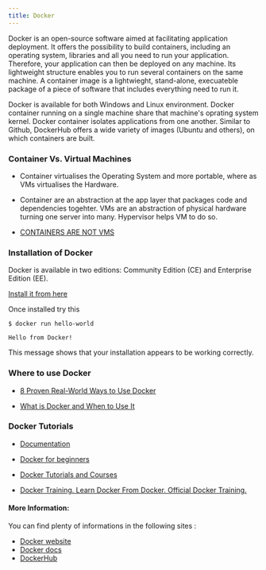 ```yaml
---
title: Docker
---
```

[logo]: https://www.docker.com/sites/default/files/Whale%20Logo332_5.png "Docker"

Docker is an open-source software aimed at facilitating application deployment. It offers the possibility to build containers, including an operating system, libraries and all you need to run your application. Therefore, your application can then be deployed on any machine. Its lightweight structure enables you to run several containers on the same machine. A container image is a lightwieght, stand-alone, execuateble package of a piece of software that includes everything need to run it.

Docker is available for both Windows and Linux environment. Docker container running on a single machine share that machine's oprating system kernel. Docker container isolates applications from one another. Similar to Github, DockerHub offers a wide variety of images (Ubuntu and others), on which containers are built.

### Container Vs. Virtual Machines

* Container virtualises the Operating System and more portable, where as VMs virtualises the Hardware.

* Container are an abstraction at the app layer that packages code and dependencies togehter. VMs are an abstraction of physical hardware turning one server into many. Hypervisor helps VM to do so.

* [CONTAINERS ARE NOT VMS](https://blog.docker.com/2016/03/containers-are-not-vms/)


### Installation of Docker

Docker is available in two editions: Community Edition (CE) and Enterprise Edition (EE).

[Install it from here](https://docs.docker.com/engine/installation/)

Once installed try this

```shell
$ docker run hello-world

Hello from Docker!
```
This message shows that your installation appears to be working correctly.


### Where to use Docker

* [8 Proven Real-World Ways to Use Docker](https://www.airpair.com/docker/posts/8-proven-real-world-ways-to-use-docker)

* [What is Docker and When to Use It](https://www.ctl.io/developers/blog/post/what-is-docker-and-when-to-use-it/)

### Docker Tutorials

* [Documentation](https://docs.docker.com/get-started/)

* [Docker for beginners](https://docker-curriculum.com/)

* [Docker Tutorials and Courses](https://hackr.io/tutorials/learn-docker)

* [Docker Training. Learn Docker From Docker. Official Docker Training.](https://training.docker.com/)


#### More Information:
You can find plenty of informations in the following sites :
- <a href='https://www.docker.com/' target='_blank' rel='nofollow'>Docker website</a>
- <a href='https://docs.docker.com/' target='_blank' rel='nofollow'>Docker docs</a>
- <a href='https://hub.docker.com/' target='_blank' rel='nofollow'>DockerHub</a>



